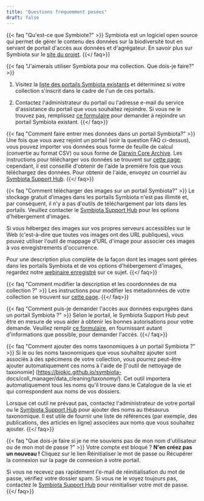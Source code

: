 ```yaml
---
title: "Questions fréquemment posées"
draft: false
---
```


{{< faq "Qu'est-ce que Symbiote?" >}}
Symbiota est un logiciel open source qui permet de gérer le contenu des données sur la biodiversité tout en servant de portail d'accès aux données et d'agrégateur. En savoir plus sur Symbiota sur le [site du projet](https://symbiota.org/).
{{</ faq>}}

{{< faq "J'aimerais utiliser Symbiota pour ma collection. Que dois-je faire?" >}}
1. Visitez la [liste des portails Symbiota existants](https://symbiota.org/docs/symbiota-introduction/active-symbiota-projects/) et déterminez si votre collection s'inscrit dans le cadre de l'un de ces portails.

2. Contactez l'administrateur du portail ou l'adresse e-mail du service d'assistance du portail que vous souhaitez rejoindre. Si vous ne le trouvez pas, remplissez [ce formulaire](https://docs.google.com/forms/d/e/1FAIpQLSf-QywdugIAAxzBLkoKX8er-JkW06Rv4C_Rkm2efPiryTHLGw/viewform) pour demander à rejoindre un portail Symbiota existant.
{{</ faq>}}

{{< faq "Comment faire entrer mes données dans un portail Symbiota?" >}}
Une fois que vous avez rejoint un portail (voir la question FAQ ci-dessus), vous pouvez importer vos données sous forme de feuille de calcul (convertie au format CSV) ou sous forme de [Darwin Core Archive](https://en.wikipedia.org/wiki/Darwin_Core_Archive). Les instructions pour télécharger vos données se trouvent sur [cette page](https://biokic.github.io/symbiota-docs/coll_manager/upload/); cependant, il est conseillé d'obtenir de l'aide la première fois que vous téléchargez des données. Pour obtenir de l'aide, envoyez un courriel au [Symbiota Support Hub](mailto:help@symbiota.org).
{{</ faq>}}

{{< faq "Comment télécharger des images sur un portail Symbiota?" >}}
Le stockage gratuit d'images dans les portails Symbiota n'est pas illimité et, par conséquent, il n'y a pas d'outils de téléchargement par lots dans les portails. Veuillez contacter le [Symbiota Support Hub](mailto:help@symbiota.org) pour les options d'hébergement d'images.

Si vous hébergez des images sur vos propres serveurs accessibles sur le Web (c'est-à-dire que toutes vos images ont des URL publiques), vous pouvez utiliser l'outil de mappage d'URL d'image pour associer ces images à vos enregistrements d'occurrence.

Pour une description plus complète de la façon dont les images sont gérées dans les portails Symbiota et de vos options d'hébergement d'images, regardez notre [webinaire enregistré](https://youtu.be/v2bcx4oKDVI) sur ce sujet.
{{</ faq>}}

{{< faq "Comment modifier la description et les coordonnées de ma collection ?" >}}
Les instructions pour modifier les métadonnées de votre collection se trouvent sur [cette page](https://biokic.github.io/symbiota-docs/coll_manager/metadata/).
{{</ faq>}}

{{< faq "Comment puis-je demander l'accès aux données expurgées dans un portail Symbiota ?" >}}
Selon le portail, le Symbiota Support Hub peut être en mesure de vous aider à obtenir les bonnes autorisations pour votre demande. Veuillez remplir [ce formulaire](https://docs.google.com/forms/d/e/1FAIpQLSfIGOzLMq2-d8bmrXj3XDU_rrgA_NhTce1VHcKEIKHvsQZxtw/viewform), en fournissant autant d'informations que possible, pour demander l'accès.
{{</ faq>}}

{{< faq "Comment ajouter des noms taxonomiques à un portail Symbiota ?" >}}
Si le ou les noms taxonomiques que vous souhaitez ajouter sont associés à des spécimens de votre collection, vous pourrez peut-être ajouter automatiquement ces noms à l'aide de [l'outil de nettoyage de taxonomie] (https://biokic.github.io/symbiota- docs/coll_manager/data_cleaning/taxonomy/). Cet outil importera automatiquement tous les noms qu'il trouve dans le Catalogue de la vie et qui correspondent aux noms de vos dossiers.

Lorsque cet outil ne prévaut pas, contactez l'administrateur de votre portail ou le [Symbiota Support Hub](mailto:help@symbiota.org) pour ajouter des noms au thésaurus taxonomique. Il est utile de fournir une liste de références (par exemple, des publications, des articles en ligne) associées aux noms que vous souhaitez ajouter.
{{</ faq>}}

{{< faq "Que dois-je faire si je ne me souviens pas de mon nom d'utilisateur ou de mon mot de passe ?" >}}
Votre compte est bloqué ? **N'en créez pas un nouveau !** Cliquez sur le lien Réinitialiser le mot de passe ou Récupérer la connexion sur la page de connexion à votre portail.

Si vous ne recevez pas rapidement l'e-mail de réinitialisation du mot de passe, vérifiez votre dossier spam. Si vous ne le voyez toujours pas, contactez le [Symbiota Support Hub](mailto:help@symbiota.org) pour réinitialiser votre mot de passe.
{{</ faq>}}